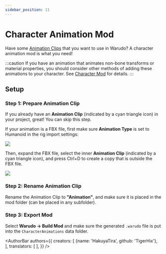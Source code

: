 ```yaml
---
sidebar_position: 11
---
```


# Character Animation Mod

Have some [Animation Clips](https://docs.unity3d.com/Manual/AnimationClips.html) that you want to use in Warudo? A character animation mod is what you need!

:::caution
If you have an animation that animates non-bone transforms or material properties, you should consider other methods of adding these animations to your character. See [Character Mod](character-mod#animations) for details.
:::

## Setup

### Step 1: Prepare Animation Clip

If you already have an **Animation Clip** (indicated by a cyan triangle icon) in your project, great! You can skip this step.

If your animation is a FBX file, first make sure **Animation Type** is set to Humanoid in the rig import settings:

![](/doc-img/en-mod-14.png)

Then, expand the FBX file, select the inner **Animation Clip** (indicated by a cyan triangle icon), and press Ctrl+D to create a copy that is outside the FBX file.

![](/doc-img/en-character-animation-mod-1.webp)

### Step 2: Rename Animation Clip

Rename the Animation Clip to **"Animation"**, and make sure it is placed in the mod folder (can be placed in any subfolder).

### Step 3: Export Mod

Select **Warudo → Build Mod** and make sure the generated `.warudo` file is put into the `CharacterAnimations` data folder.

<AuthorBar authors={{
  creators: [
    {name: 'HakuyaTira', github: 'TigerHix'},
  ],
  translators: [
  ],
}} />
